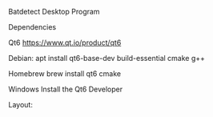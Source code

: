 Batdetect Desktop Program

Dependencies

Qt6 https://www.qt.io/product/qt6

Debian: 
apt install qt6-base-dev build-essential cmake g++


Homebrew 
brew install qt6 cmake 


Windows
Install the Qt6 Developer 


Layout:
